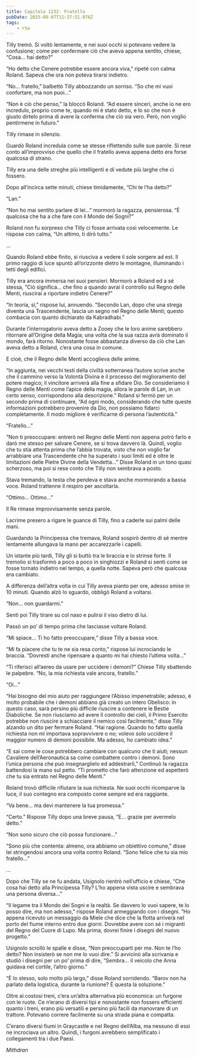 ```yaml
---
title: Capitolo 1232- Fratello
pubDate: 2025-08-07T11:37:51.076Z
tags:
    - rtw
---
```



Tilly tremò. Si voltò lentamente, e nei suoi occhi si potevano vedere la confusione; come per confermare ciò che aveva appena sentito, chiese, “Cosa… hai detto?”


“Ho detto che Cenere potrebbe essere ancora viva,” ripeté con calma Roland. Sapeva che ora non poteva tirarsi indietro.


“No… fratello,” balbettò Tilly abbozzando un sorriso. “So che mi vuoi confortare, ma non puoi…”


“Non è ciò che penso,” la bloccò Roland. “Ad essere sinceri, anche io ne ero incredulo, proprio come te, quando mi è stato detto, e lo so che non è giusto dirtelo prima di avere la conferma che ciò sia vero. Però, non voglio pentirmene in futuro.”


Tilly rimase in silenzio.


Guardò Roland incredula come se stesse riflettendo sulle sue parole. Si rese conto all’improvviso che quello che il fratello aveva appena detto era forse qualcosa di strano.


Tilly era una delle streghe più intelligenti e di vedute più larghe che ci fossero.


Dopo all’incirca sette minuti, chiese timidamente, “Chi te l’ha detto?”


“Lan.”


“Non ho mai sentito parlare di lei…” mormorò la ragazza, pensierosa. “È qualcosa che ha a che fare con il Mondo dei Sogni?”


Roland non fu sorpreso che Tilly ci fosse arrivata così velocemente. Le rispose con calma, “Un attimo, ti dirò tutto.”


…


Quando Roland ebbe finito, si riusciva a vedere il sole sorgere ad est. Il primo raggio di luce spuntò all’orizzonte dietro le montagne, illuminando i tetti degli edifici.


Tilly era ancora immersa nei suoi pensieri. Mormorò a Roland ed a sé stessa, “Ciò significa… che fino a quando avrai il controllo sul Regno delle Menti, riuscirai a riportare indietro Cenere?”


“In teoria, sì,” rispose lui, annuendo. “Secondo Lan, dopo che una strega diventa una Trascendente, lascia un segno nel Regno delle Menti; questo combacia con quanto dichiarato da Kabradhabi.”


Durante l’interrogatorio aveva detto a Zooey che le loro anime sarebbero ritornare all’Origine della Magia; una volta che la sua razza avrà dominato il mondo, farà ritorno. Nonostante fosse abbastanza diverso da ciò che Lan aveva detto a Roland, c’era una cosa in comune.


E cioè, che il Regno delle Menti accoglieva delle anime.


“In aggiunta, nei vecchi testi della civiltà sotterranea l’autore scrive anche che il cammino verso la Volontà Divina è il processo del miglioramento del potere magico; il vincitore arriverà alla fine a sfidare Dio. Se consideriamo il Regno delle Menti come l’apice della magia, allora le parole di Lan, in un certo senso, corrispondono alla descrizione.” Roland si fermò per un secondo prima di continuare, “Ad ogni modo, considerando che tutte queste informazioni potrebbero provenire da Dio, non possiamo fidarci completamente. Il modo migliore è verificarne di persona l’autenticità.”


“Fratello…”


“Non ti preoccupare: entrerò nel Regno delle Menti non appena potrò farlo e darò me stesso per salvare Cenere, se si trova davvero là. Quindi, voglio che tu stia attenta prima che l’abbia trovata, visto che non voglio far arrabbiare una Trascendente che ha superato i suoi limiti ed è oltre le limitazioni delle Pietre Divine della Vendetta…” Disse Roland in un tono quasi scherzoso, ma poi si rese conto che Tilly non sembrava a posto.


Stava tremando, la testa che pendeva e stava anche mormorando a bassa voce. Roland trattenne il respiro per ascoltarla.


“Ottimo… Ottimo…”


Il Re rimase improvvisamente senza parole.


Lacrime presero a rigare le guance di Tilly, fino a caderle sui palmi delle mani.


Guardando la Principessa che tremava, Roland sospirò dentro di sé mentre lentamente allungava la mano per accarezzarle i capelli.


Un istante più tardi, Tilly gli si buttò tra le braccia e lo strinse forte. Il tremolio si trasformò a poco a poco in singhiozzi e Roland si sentì come se fosse tornato indietro nel tempo, a quella notte. Sapeva però che qualcosa era cambiato.


A differenza dell’altra volta in cui Tilly aveva pianto per ore, adesso smise in 10 minuti. Quando alzò lo sguardo, obbligò Roland a voltarsi.


“Non… non guardarmi.”


Sentì poi Tilly tirare su col naso e pulirsi il viso dietro di lui.


Passò un po’ di tempo prima che lasciasse voltare Roland.


“Mi spiace… Ti ho fatto preoccupare,” disse Tilly a bassa voce.


“Mi fa piacere che tu te ne sia resa conto,” rispose lui incrociando le braccia. “Dovresti anche ripensare a quanto mi hai chiesto l’ultima volta…”


“Ti riferisci all’aereo da usare per uccidere i demoni?” Chiese Tilly sbattendo le palpebre. “No, la mia richiesta vale ancora, fratello.”


“Oi…”


“Hai bisogno del mio aiuto per raggiungere l’Abisso impenetrabile; adesso, è molto probabile che i demoni abbiano già creato un intero Obelisco: in questo caso, sarà persino più difficile riuscire a contenere le Bestie Diaboliche. Se non riusciamo ad avere il controllo dei cieli, il Primo Esercito potrebbe non riuscire a schiacciare il nemico così facilmente,” disse Tilly alzando un dito per fermare Roland. “Hai ragione. Quando ho fatto quella richiesta non mi importava sopravvivere o no; volevo solo uccidere il maggior numero di demoni possibile. Ma adesso, ho cambiato idea.”


“E sai come le cose potrebbero cambiare con qualcuno che ti aiuti; nessun Cavaliere dell’Aeronautica sa come combattere contro i demoni. Sono l’unica persona che può insegnarglielo ed addestrarli,” Continuò la ragazza battendosi la mano sul petto. “Ti prometto che farò attenzione ed aspetterò che tu sia entrato nel Regno delle Menti.”


Roland trovò difficile rifiutare la sua richiesta. Ne suoi occhi ricomparve la luce, il suo contegno era composto come sempre ed era raggiante.


“Va bene… ma devi mantenere la tua promessa.”


“Certo.” Rispose Tilly dopo una breve pausa, “E… grazie per avermelo detto.”


“Non sono sicuro che ciò possa funzionare…”


“Sono più che contenta: almeno, ora abbiamo un obiettivo comune,” disse lei stringendosi ancora una volta contro Roland. “Sono felice che tu sia mio fratello…”


…


Dopo che Tilly se ne fu andata, Usignolo rientrò nell’ufficio e chiese, “Che cosa hai detto alla Principessa Tilly? L’ho appena vista uscire e sembrava una persona diversa…”


“Il legame tra il Mondo dei Sogni e la realtà. Se davvero lo vuoi sapere, te lo posso dire, ma non adesso,” rispose Roland armeggiando con i disegni. “Ho appena ricevuto un messaggio da Miele che dice che la flotta arriverà nel porto del fiume interno entro due giorni. Dovrebbe avere con sé i migranti del Regno del Cuore di Lupo. Ma prima, dovrei finire i disegni del nuovo progetto.”


Usignolo scrollò le spalle e disse, “Non preoccuparti per me. Non te l’ho detto? Non insisterò se non me lo vuoi dire.” Si avvicinò alla scrivania e studiò i disegni per un po’ prima di dire, “Sembra… il veicolo che Anna guidava nel cortile, l’altro giorno.”


“È lo stesso, solo molto più largo,” disse Roland sorridendo. “Barov non ha parlato della logistica, durante la riunione? È questa la soluzione.”


Oltre ai costosi treni, c’era un’altra alternativa più economica: un furgone con le ruote. Ce n’erano di diversi tipi e nonostante non fossero efficienti quanto i treni, erano più versatili e persino più facili da manovrare di un trattore. Potevano correre facilmente su una strada piana e compatta.


C’erano diversi fiumi in Graycastle e nel Regno dell’Alba, ma nessuno di essi ne incrociava un altro. Quindi, i furgoni avrebbero semplificato i collegamenti tra i due Paesi.






<em>Mithdran </em>
























                                


                                



